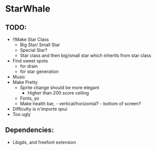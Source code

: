 # StarWhale

## TODO:
- !!Make Star Class
	- Big Star/ Small Star
	- Special Star?
	- Star class and then big/small star
	which inherits from star class
- Find sweet spots
	- for drain
	- for star generation
- Music
- Make Pretty
	- Sprite change should be more elegant
		- Higher than 200 score ceiling
	- Fonts, yo
	- Make health bar,
	       - vertical/horizontal?
	       - bottom of screen?
- Difficulty is n'importe qoui
- Too ugly

## Dependencies:
- Libgdx, and freefont extension